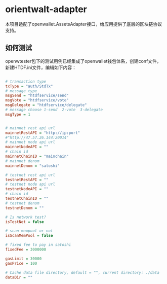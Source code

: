# orientwalt-adapter

本项目适配了openwallet.AssetsAdapter接口，给应用提供了底层的区块链协议支持。

## 如何测试

openwtester包下的测试用例已经集成了openwallet钱包体系，创建conf文件，新建HTDF.ini文件，编辑如下内容：

```ini

# transaction type
txType = "auth/StdTx"
# message type
msgSend = "htdfservice/send"
msgVote = "htdfservice/vote"
msgDelegate = "htdfservice/delegate"
# message choose 1-send  2-vote  3-delegate
msgType = 1


# mainnet rest api url
mainnetRestAPI = "http://ip:port"
#"http://47.57.26.144:20014"
# mainnet node api url
mainnetNodeAPI = ""
# chain id
mainnetChainID = "mainchain"
# mainnet denom
mainnetDenom = "satoshi"

# testnet rest api url
testnetRestAPI = ""
# testnet node api url
testnetNodeAPI = ""
# chain id
testnetChainID = ""
# testnet denom
testnetDenom = ""

# Is network test?
isTestNet = false

# scan mempool or not
isScanMemPool = false

# fixed fee to pay in satoshi
fixedFee = 3000000

gasLimit = 30000
gasPrice = 100

# Cache data file directory, default = "", current directory: ./data
dataDir = ""
```
